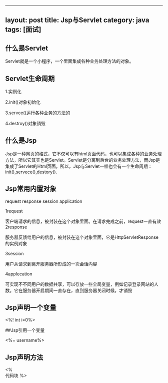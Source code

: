 
---
layout: post
title: Jsp与Servlet
category: java
tags: [面试]
---
## 什么是Servlet

Servlet就是一个小程序，一个里面集成各种业务处理方法的对象。

## Servlet生命周期

1.实例化

2.init()对象初始化

3.servce()运行各种业务的方法的

4.destroy()对象销毁  


## 什么是Jsp

Jsp是一种网页的格式，它不仅可以有html页面代码，也可以集成各种的业务处理方法，所以它其实也是Servlet。Servlet是分离到后台的业务处理方法，而Jsp是集成了Servlet的Html页面。所以，Jsp与Servlet一样也会有一个生命周期：  
init(),servece(),destory().

## Jsp常用内置对象

request  response session  application

1request

客户端请求的信息，被封装在这个对象里面。在请求完成之前，request一直有效
2response

服务器反馈给用户的信息，被封装在这个对象里面，它是HttpServletResponse的实例对象

3session

用户从请求到离开服务器所形成的一次会话内容

4applecation

可实现不不同用户的数据共享，可以存放一些全局变量，例如记录登录网站的人数。它在服务器开启期间一直存在，直到服务器关闭时候，才销毁

## Jsp声明一个变量

<%! int i=0%>

##Jsp引用一个变量

<%= username%>

## Jsp声明方法
<%  
     代码块
%>